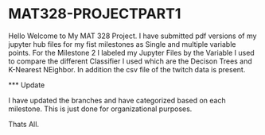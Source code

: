 # MAT328-PROJECTPART1

Hello Welcome to My MAT 328 Project. I have  submitted pdf versions of my jupyter hub files for my fist milestones as Single and multiple variable points. For the Milestone 2 I labeled my Jupyter Files by the Variable I used  to compare  the different Classifier I used which are the Decison Trees and K-Nearest NEighbor. In addition the csv file of the twitch data is present. 


*** Update

I have updated the branches and have categorized based on each milestone. This is just done for organizational purposes.

Thats All.
